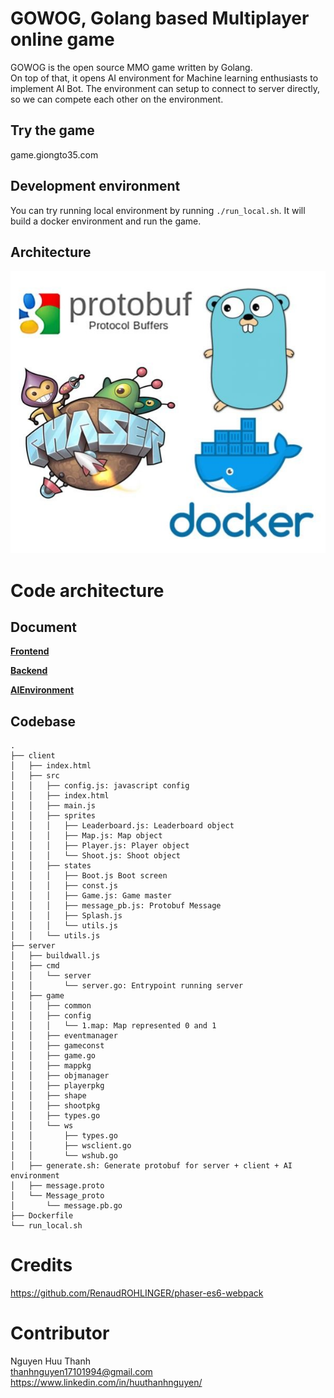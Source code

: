 # GOWOG, Golang based Multiplayer online game

GOWOG is the open source MMO game written by Golang.  
On top of that, it opens AI environment for Machine learning enthusiasts to implement AI Bot. The environment can setup to connect to server directly, so we can compete each other on the environment.

## Try the game

game.giongto35.com

## Development environment

You can try running local environment by running `./run_local.sh`. It will build a docker environment and run the game.

## Architecture
![Techstack](document/images/techstack.jpg)

# Code architecture

## Document
[**Frontend**](client)

[**Backend**](server)

[**AIEnvironment**](gym)

## Codebase
```
.
├── client
│   ├── index.html
│   ├── src
│   │   ├── config.js: javascript config
│   │   ├── index.html
│   │   ├── main.js
│   │   ├── sprites
│   │   │   ├── Leaderboard.js: Leaderboard object
│   │   │   ├── Map.js: Map object
│   │   │   ├── Player.js: Player object
│   │   │   └── Shoot.js: Shoot object
│   │   ├── states
│   │   │   ├── Boot.js Boot screen
│   │   │   ├── const.js
│   │   │   ├── Game.js: Game master
│   │   │   ├── message_pb.js: Protobuf Message
│   │   │   ├── Splash.js
│   │   │   └── utils.js
│   │   └── utils.js
├── server
│   ├── buildwall.js
│   ├── cmd
│   │   └── server
│   │       └── server.go: Entrypoint running server
│   ├── game
│   │   ├── common
│   │   ├── config
│   │   │   └── 1.map: Map represented 0 and 1
│   │   ├── eventmanager
│   │   ├── gameconst
│   │   ├── game.go
│   │   ├── mappkg
│   │   ├── objmanager
│   │   ├── playerpkg
│   │   ├── shape
│   │   ├── shootpkg
│   │   ├── types.go
│   │   └── ws
│   │       ├── types.go
│   │       ├── wsclient.go
│   │       └── wshub.go
│   ├── generate.sh: Generate protobuf for server + client + AI environment
│   ├── message.proto
│   └── Message_proto
│       └── message.pb.go
├── Dockerfile
└── run_local.sh
```

# Credits

https://github.com/RenaudROHLINGER/phaser-es6-webpack

# Contributor

Nguyen Huu Thanh  
thanhnguyen17101994@gmail.com  
https://www.linkedin.com/in/huuthanhnguyen/
